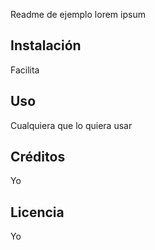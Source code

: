 Readme de ejemplo
lorem ipsum

## Instalación
Facilita

## Uso
Cualquiera que lo quiera usar

## Créditos
Yo

## Licencia
Yo